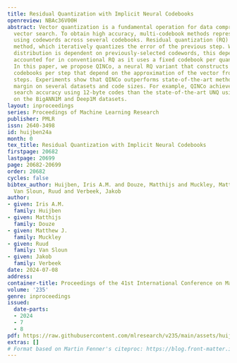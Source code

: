 ```yaml
---
title: Residual Quantization with Implicit Neural Codebooks
openreview: NBAc36V00H
abstract: Vector quantization is a fundamental operation for data compression and
  vector search. To obtain high accuracy, multi-codebook methods represent each vector
  using codewords across several codebooks. Residual quantization (RQ) is one such
  method, which iteratively quantizes the error of the previous step. While the error
  distribution is dependent on previously-selected codewords, this dependency is not
  accounted for in conventional RQ as it uses a fixed codebook per quantization step.
  In this paper, we propose QINCo, a neural RQ variant that constructs specialized
  codebooks per step that depend on the approximation of the vector from previous
  steps. Experiments show that QINCo outperforms state-of-the-art methods by a large
  margin on several datasets and code sizes. For example, QINCo achieves better nearest-neighbor
  search accuracy using 12-byte codes than the state-of-the-art UNQ using 16 bytes
  on the BigANN1M and Deep1M datasets.
layout: inproceedings
series: Proceedings of Machine Learning Research
publisher: PMLR
issn: 2640-3498
id: huijben24a
month: 0
tex_title: Residual Quantization with Implicit Neural Codebooks
firstpage: 20682
lastpage: 20699
page: 20682-20699
order: 20682
cycles: false
bibtex_author: Huijben, Iris A.M. and Douze, Matthijs and Muckley, Matthew J. and
  Van Sloun, Ruud and Verbeek, Jakob
author:
- given: Iris A.M.
  family: Huijben
- given: Matthijs
  family: Douze
- given: Matthew J.
  family: Muckley
- given: Ruud
  family: Van Sloun
- given: Jakob
  family: Verbeek
date: 2024-07-08
address:
container-title: Proceedings of the 41st International Conference on Machine Learning
volume: '235'
genre: inproceedings
issued:
  date-parts:
  - 2024
  - 7
  - 8
pdf: https://raw.githubusercontent.com/mlresearch/v235/main/assets/huijben24a/huijben24a.pdf
extras: []
# Format based on Martin Fenner's citeproc: https://blog.front-matter.io/posts/citeproc-yaml-for-bibliographies/
---
```

